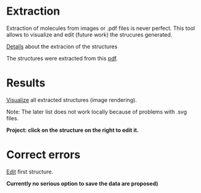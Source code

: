 # Extraction 
Extraction of molecules from images or .pdf files is never perfect. This tool allows to visualize and edit (future work) the strucures generated.

[Details](generation) about the extracion of the structures

The structures were extracted from this [pdf](unige_5398_attachment01.pdf).
# Results 
[Visualize](index2.html) all extracted structures (image rendering).

Note: The later list does not work locally because of problems with .svg files.

**Project: click on the structure on the right to edit it.**

# Correct errors 

[Edit](index3.html) first structure.

**Currently no serious option to save the data are proposed)**


